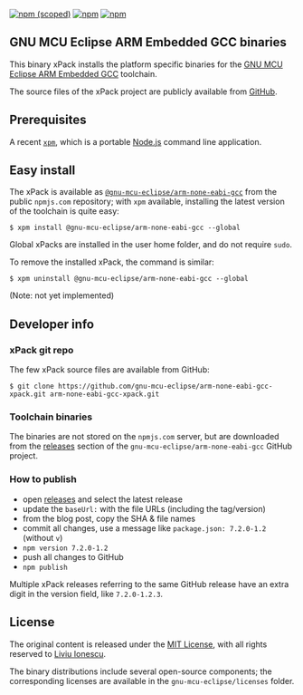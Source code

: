 [![npm (scoped)](https://img.shields.io/npm/v/@gnu-mcu-eclipse/arm-none-eabi-gcc.svg)](https://www.npmjs.com/package/@gnu-mcu-eclipse/arm-none-eabi-gcc) [![npm](https://img.shields.io/npm/dw/@gnu-mcu-eclipse/arm-none-eabi-gcc.svg)](https://www.npmjs.com/package/@gnu-mcu-eclipse/arm-none-eabi-gcc/) [![npm](https://img.shields.io/npm/dt/@gnu-mcu-eclipse/arm-none-eabi-gcc.svg)](https://www.npmjs.com/package/@gnu-mcu-eclipse/arm-none-eabi-gcc/)

## GNU MCU Eclipse ARM Embedded GCC binaries

This binary xPack installs the platform specific binaries for the [GNU MCU Eclipse 
ARM Embedded GCC](https://github.com/gnu-mcu-eclipse/arm-none-eabi-gcc) toolchain.

The source files of the xPack project are publicly available from 
[GitHub](https://github.com/gnu-mcu-eclipse/arm-none-eabi-gcc-xpack).

## Prerequisites

A recent [`xpm`](https://www.npmjs.com/package/xpm), which is a portable 
[Node.js](https://nodejs.org) command line application.

## Easy install

The xPack is available as 
[`@gnu-mcu-eclipse/arm-none-eabi-gcc`](https://www.npmjs.com/package/@gnu-mcu-eclipse/arm-none-eabi-gcc) 
from the public `npmjs.com` repository; with `xpm` available, installing 
the latest version of the toolchain is quite easy:

```console
$ xpm install @gnu-mcu-eclipse/arm-none-eabi-gcc --global
```

Global xPacks are installed in the user home folder, and do not require `sudo`.

To remove the installed xPack, the command is similar:

```console
$ xpm uninstall @gnu-mcu-eclipse/arm-none-eabi-gcc --global
```

(Note: not yet implemented)

## Developer info

### xPack git repo

The few xPack source files are available from GitHub:

```console
$ git clone https://github.com/gnu-mcu-eclipse/arm-none-eabi-gcc-xpack.git arm-none-eabi-gcc-xpack.git
```

### Toolchain binaries

The binaries are not stored on the `npmjs.com` server, but are downloaded from the 
[releases](https://github.com/gnu-mcu-eclipse/arm-none-eabi-gcc/releases) 
section of the `gnu-mcu-eclipse/arm-none-eabi-gcc` GitHub project.

### How to publish

* open [releases](https://github.com/gnu-mcu-eclipse/arm-none-eabi-gcc/releases) 
and select the latest release
* update the `baseUrl:` with the file URLs (including the tag/version)
* from the blog post, copy the SHA & file names
* commit all changes, use a message like `package.json: 7.2.0-1.2` (without `v`)
* `npm version 7.2.0-1.2`
* push all changes to GitHub
* `npm publish`

Multiple xPack releases referring to the same GitHub release have an extra 
digit in the version field, like `7.2.0-1.2.3`.

## License

The original content is released under the 
[MIT License](https://opensource.org/licenses/MIT), with all rights 
reserved to [Liviu Ionescu](https://github.com/ilg-ul).

The binary distributions include several open-source components; the
corresponding licenses are available in the `gnu-mcu-eclipse/licenses`
folder.
